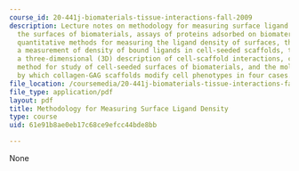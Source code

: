 ```yaml
---
course_id: 20-441j-biomaterials-tissue-interactions-fall-2009
description: Lecture notes on methodology for measuring surface ligand density, investigating
  the surfaces of biomaterials, assays of proteins adsorbed on biomaterials surfaces,
  quantitative methods for measuring the ligand density of surfaces, the need for
  a measurement of density of bound ligands in cell-seeded scaffolds, the need for
  a three-dimensional (3D) description of cell-scaffold interactions, choice of microscopy
  method for study of cell-seeded surfaces of biomaterials, and the molecular mechanism
  by which collagen-GAG scaffolds modify cell phenotypes in four cases.
file_location: /coursemedia/20-441j-biomaterials-tissue-interactions-fall-2009/61e91b8ae0eb17c68ce9efcc44bde8bb_MIT20_441JF09_lec11_iy.pdf
file_type: application/pdf
layout: pdf
title: Methodology for Measuring Surface Ligand Density
type: course
uid: 61e91b8ae0eb17c68ce9efcc44bde8bb

---
```

None
